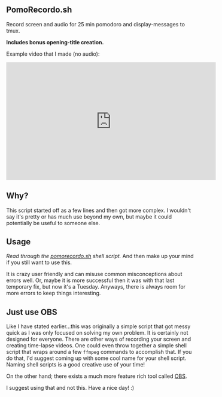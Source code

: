## PomoRecordo.sh

Record screen and audio for 25 min pomodoro and display-messages to
tmux.

**Includes bonus opening-title creation.**

Example video that I made (no audio):

<iframe width="560" height="315"
src="https://www.youtube-nocookie.com/embed/dGxVocBEi30" title="YouTube video
player" frameborder="0" allow="accelerometer; autoplay; clipboard-write;
encrypted-media; gyroscope; picture-in-picture" allowfullscreen></iframe>

## Why?

This script started off as a few lines and then got more complex.
I wouldn't say it's pretty or has much use beyond my own, but maybe it
could potentially be useful to someone else.

## Usage

_Read through the [pomorecordo.sh](pomorecordo.sh) shell script._ And then make
up your mind if you still want to use this.

It is crazy user friendly and can misuse common misconceptions about errors
well. Or, maybe it is more successful then it was with that last temporary fix,
but now it's a Tuesday.  Anyways, there is always room for more errors to keep
things interesting.

## Just use OBS

Like I have stated earlier...this was originally a simple script that got messy
quick as I was only focused on solving my own problem.  It is certainly not
designed for everyone.  There are other ways of recording your screen and
creating time-lapse videos. One could even throw together a simple shell script
that wraps around a few `ffmpeg` commands to accomplish that.  If you do that,
I'd suggest coming up with some cool name for your shell script.  Naming shell
scripts is a good creative use of your time!

On the other hand; there exists a much more feature rich tool called
[OBS](https://obsproject.com/).

I suggest using that and not this. Have a nice day! :)
